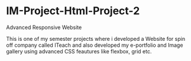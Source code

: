 # IM-Project-Html-Project-2

Advanced Responsive Website

This is one of my semester projects where i developed a 
Website for spin off company called ITeach and also developed my e-portfolio and 
Image gallery using advanced CSS feautures like flexbox, grid etc. 
